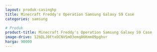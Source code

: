 ```yaml
---
layout: produk-casinghp
title: Minecraft Freddy's Operation Samsung Galaxy S9 Case
categories: samsung

# Produk
product-title: Minecraft Freddy's Operation Samsung Galaxy S9 Case
image-drive: 12bDLJ0FtxOCNVSmO3emq86Kmm09pghvr
harga: 90000
---
```

